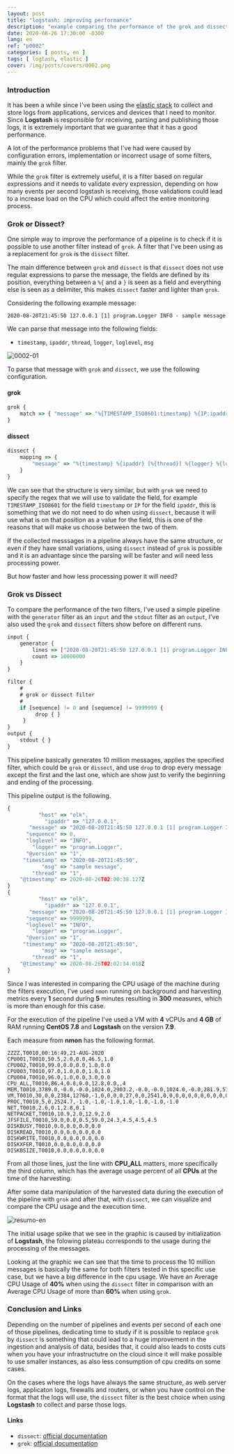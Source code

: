 ```yaml
---
layout: post
title: "logstash: improving performance"
description: "example comparing the performance of the grok and dissect filters in logstash"
date: 2020-08-26 17:30:00 -0300
lang: en
ref: "p0002"
categories: [ posts, en ]
tags: [ logtash, elastic ]
cover: /img/posts/covers/0002.png
---
```

### Introduction


It has been a while since I've been using the [elastic stack][elk] to collect and store logs from applications, services and devices that I need to monitor. Since **Logstash** is responsible for receiving, parsing and publishing those logs, it is extremely important that we guarantee that it has a good performance.

A lot of the performance problems that I've had were caused by configuration errors, implementation or incorrect usage of some filters, mainly the `grok` filter.

While the `grok` filter is extremely useful, it is a filter based on regular expressions and it needs to validate every expression, depending on how many events per second logstash is receiving, those validations could lead to a increase load on the CPU which could affect the entire monitoring process.

### Grok or Dissect?

One simple way to improve the performance of a pipeline is to check if it is possible to use another filter instead of `grok`. A filter that I've been using as a replacement for `grok` is the `dissect` filter.

The main difference between `grok` and `dissect` is that `dissect` does not use regular expressions to parse the message, the fields are defined by its position, everything between a `%{` and a `}` is seen as a field and everything else is seen as a delimiter, this makes `dissect` faster and lighter than `grok`.

Considering the following example message:

```
2020-08-20T21:45:50 127.0.0.1 [1] program.Logger INFO - sample message
```

We can parse that message into the following fields:

- `timestamp`, `ipaddr`, `thread`, `logger`, `loglevel`, `msg`

![0002-01](/img/posts/0002-01.png)

To parse that message with `grok` and `dissect`, we use the following configuration.

#### grok

```javascript
grok {
    match => { "message" => "%{TIMESTAMP_ISO8601:timestamp} %{IP:ipaddr} \[%{INT:thread}\] %{DATA:logger} %{WORD:loglevel} - %{GREEDYDATA:msg}"}
}
```

#### dissect

```javascript
dissect {
    mapping => {
        "message" => "%{timestamp} %{ipaddr} [%{thread}] %{logger} %{loglevel} - %{msg}"
    }
}
```

We can see that the structure is very similar, but with `grok` we need to specify the regex that we will use to validate the field, for example `TIMESTAMP_ISO8601` for the field `timestamp` or `IP` for the field `ipaddr`, this is something that we do not need to do when using `dissect`, because it will use what is on that position as a value for the field, this is one of the reasons that will make us choose between the two of them.

If the collected messsages in a pipeline always have the same structure, or even if they have small variations, using `dissect` instead of `grok` is possible and it is an advantage since the parsing will be faster and will need less processing power.

But how faster and how less processing power it will need?

### Grok vs Dissect

To compare the performance of the two filters, I've used a simple pipeline with the `generator` filter as an `input` and the `stdout` filter as an `output`, I've also used the `grok` and `dissect` filters show before on different runs. 

```javascript
input {
    generator {
        lines => ["2020-08-20T21:45:50 127.0.0.1 [1] program.Logger INFO - sample message"]
        count => 10000000
    }
}

filter {
    #
    # grok or dissect filter
    #
    if [sequence] != 0 and [sequence] != 9999999 {
         drop { }
     }
}
output {
    stdout { }
}
```

This pipeline basically generates 10 million messages, applies the specified filter, which could be `grok` or `dissect`, and use `drop` to drop every message except the first and the last one, which are show just to verify the beginning and ending of the processing.

This pipeline output is the following.

```javascript
{
          "host" => "elk",
            "ipaddr" => "127.0.0.1",
       "message" => "2020-08-20T21:45:50 127.0.0.1 [1] program.Logger INFO - sample message",
      "sequence" => 0,
      "loglevel" => "INFO",
        "logger" => "program.Logger",
      "@version" => "1",
     "timestamp" => "2020-08-20T21:45:50",
           "msg" => "sample message",
        "thread" => "1",
    "@timestamp" => 2020-08-26T02:00:38.127Z
}
{
          "host" => "elk",
            "ipaddr" => "127.0.0.1",
       "message" => "2020-08-20T21:45:50 127.0.0.1 [1] program.Logger INFO - sample message",
      "sequence" => 9999999,
      "loglevel" => "INFO",
        "logger" => "program.Logger",
      "@version" => "1",
     "timestamp" => "2020-08-20T21:45:50",
           "msg" => "sample message",
        "thread" => "1",
    "@timestamp" => 2020-08-26T02:02:34.018Z
}

```

Since I was interested in comparing the CPU usage of the machine during the filters execution, I've used `nmon` running on background and harvesting metrics every **1** second during **5** minutes resulting in **300** measures, which is more than enough for this case.

For the execution of the pipeline I've used a VM with **4** vCPUs and **4 GB** of RAM running **CentOS 7.8** and **Logstash** on the version **7.9**.

Each measure from **nmon** has the following format.

```
ZZZZ,T0010,00:16:49,21-AUG-2020
CPU001,T0010,50.5,2.0,0.0,46.5,1.0
CPU002,T0010,99.0,0.0,0.0,1.0,0.0
CPU003,T0010,97.0,1.0,0.0,1.0,1.0
CPU004,T0010,96.0,1.0,0.0,3.0,0.0
CPU_ALL,T0010,86.4,0.8,0.0,12.8,0.0,,4
MEM,T0010,3789.0,-0.0,-0.0,1024.0,2903.2,-0.0,-0.0,1024.0,-0.0,281.9,577.3,-1.0,2.0,0.0,181.5
VM,T0010,30,0,0,2384,12760,-1,0,0,0,0,27,0,0,2541,0,0,0,0,0,0,0,0,0,0,0,0,0,0,0,0,0,0,0,0,0,0,0
PROC,T0010,5,0,2524.7,-1.0,-1.0,-1.0,1.0,-1.0,-1.0,-1.0
NET,T0010,2.6,0.1,2.8,0.1
NETPACKET,T0010,10.9,2.0,12.9,2.0
JFSFILE,T0010,59.0,0.0,0.5,59.0,24.3,4.5,4.5,4.5
DISKBUSY,T0010,0.0,0.0,0.0,0.0
DISKREAD,T0010,0.0,0.0,0.0,0.0
DISKWRITE,T0010,0.0,0.0,0.0,0.0
DISKXFER,T0010,0.0,0.0,0.0,0.0
DISKBSIZE,T0010,0.0,0.0,0.0,0.0
```

From all those lines, just the line with **CPU_ALL** matters, more specifically the third column, which has the average usage percent of all **CPUs** at the time of the harvesting.

After some data manipulation of the harvested data during the execution of the pipeline with `grok` and after that, with `dissect`, we can visualize and compare the CPU usage and the execution time.

![resumo-en](/img/posts/0002-02-en.png)

The initial usage spike that we see in the graphic is caused by initialization of **Logstash**, the folowing plateau corresponds to the usage during the processing of the messages.

Looking at the graphic we can see that the time to process the 10 million messages is basically the same for both filters tested in this specific use case, but we have a big difference in the cpu usage. We have an Average CPU Usage of **40%** when using the `dissect` filter in comparison with an Average CPU Usage of more than **60%** when using `grok`.

### Conclusion and Links

Depending on the number of pipelines and events per second of each one of those pipelines, dedicating time to study if it is possible to replace `grok` by `dissect` is something that could lead to a huge improvement in the ingestion and analysis of data, besides that, it could also leads to costs cuts when you have your infrastructutre on the cloud since it will make possible to use smaller instances, as also less consumption of cpu credits on some cases.

On the cases where the logs have always the same structure, as web server logs, applicaton logs, firewalls and routers, or when you have control on the format that the logs will use, the `dissect` filter is the best choice when using **Logstash** to collect and parse those logs.
#### Links

- `dissect`: [official documentation][dissect]
- `grok`: [official documentation][grok]

[dissect]: https://www.elastic.co/guide/en/logstash/current/plugins-filters-dissect.html
[grok]: https://www.elastic.co/guide/en/logstash/current/plugins-filters-grok.html
[elk]: https://www.elastic.co/elastic-stack